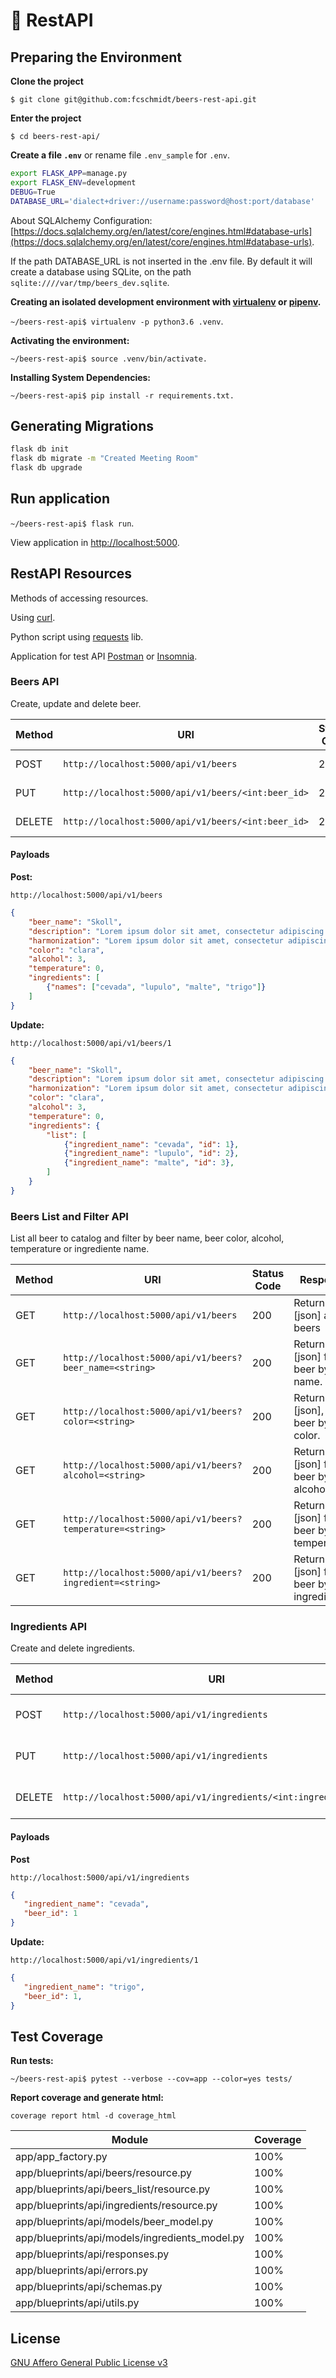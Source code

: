 # :beers: RestAPI


## Preparing the Environment

**Clone the project**

`$ git clone git@github.com:fcschmidt/beers-rest-api.git`

**Enter the project**

`$ cd beers-rest-api/`

**Create a file `.env`** or rename file `.env_sample` for `.env`.

```bash
export FLASK_APP=manage.py
export FLASK_ENV=development
DEBUG=True
DATABASE_URL='dialect+driver://username:password@host:port/database'
```

About SQLAlchemy Configuration: [https://docs.sqlalchemy.org/en/latest/core/engines.html#database-urls](https://docs.sqlalchemy.org/en/latest/core/engines.html#database-urls).

If the path DATABASE_URL is not inserted in the .env file. By default it will create a database using SQLite, on the path `sqlite:////var/tmp/beers_dev.sqlite`.

**Creating an isolated development environment with [virtualenv](https://virtualenv.pypa.io/en/latest/) or [pipenv](https://pipenv.readthedocs.io/en/latest/).**

`~/beers-rest-api$ virtualenv -p python3.6 .venv`.


**Activating the environment:**

`~/beers-rest-api$ source .venv/bin/activate.`

**Installing System Dependencies:**

`~/beers-rest-api$ pip install -r requirements.txt.`

## Generating Migrations

```bash
flask db init
flask db migrate -m "Created Meeting Room"
flask db upgrade
```

## Run application

`~/beers-rest-api$ flask run`.

View application in [http://localhost:5000](http://localhost:5000/).


## RestAPI Resources

Methods of accessing resources.

Using [curl](https://curl.haxx.se/).

Python script using [requests](http://docs.python-requests.org/en/master/) lib.

Application for test API [Postman](http://docs.python-requests.org/en/master/) or [Insomnia](https://insomnia.rest/?utm_content=bufferd23bb&utm_medium=social&utm_source=twitter.com&utm_campaign=buffer).

### Beers API

Create, update and delete beer.

|Method|URI|Status Code|Response|
|-------|-------|-------|-------|
|POST|`http://localhost:5000/api/v1/beers`|201|Beer create successfully!|
|PUT|`http://localhost:5000/api/v1/beers/<int:beer_id>`|200|Beer update successfully!|
|DELETE|`http://localhost:5000/api/v1/beers/<int:beer_id>`|202|Beer delete successfully!|


#### Payloads

**Post:**

`http://localhost:5000/api/v1/beers`

```json
{
    "beer_name": "Skoll",
    "description": "Lorem ipsum dolor sit amet, consectetur adipiscing elit. Integer varius quis ante nec.",
    "harmonization": "Lorem ipsum dolor sit amet, consectetur adipiscing elit. Integer varius quis ante nec.",
    "color": "clara",
    "alcohol": 3,
    "temperature": 0,
    "ingredients": [
        {"names": ["cevada", "lupulo", "malte", "trigo"]}
    ]
}
```

**Update:**

`http://localhost:5000/api/v1/beers/1`

```json
{
    "beer_name": "Skoll",
    "description": "Lorem ipsum dolor sit amet, consectetur adipiscing elit. Integer varius quis ante nec.",
    "harmonization": "Lorem ipsum dolor sit amet, consectetur adipiscing elit. Integer varius quis ante nec.",
    "color": "clara",
    "alcohol": 3,
    "temperature": 0,
    "ingredients": {
        "list": [
            {"ingredient_name": "cevada", "id": 1},
            {"ingredient_name": "lupulo", "id": 2},
            {"ingredient_name": "malte", "id": 3},
        ]
    }
}
```


### Beers List and Filter API

List all beer to catalog and filter by beer name, beer color, alcohol, temperature or ingrediente name.


|Method|URI|Status Code|Response|
|-------|-------|-------|-------|
|GET|`http://localhost:5000/api/v1/beers`|200|Return [json] all beers|
|GET|`http://localhost:5000/api/v1/beers?beer_name=<string>`|200|Return [json] filter beer by beer name.|
|GET|`http://localhost:5000/api/v1/beers?color=<string>`|200|Return [json], filter beer by color.|
|GET|`http://localhost:5000/api/v1/beers?alcohol=<string>`|200|Return [json] filter beer by alcohol.|
|GET|`http://localhost:5000/api/v1/beers?temperature=<string>`|200|Return [json] filter beer by temperature.|
|GET|`http://localhost:5000/api/v1/beers?ingredient=<string>`|200|Return [json] filter beer by ingredient.|


### Ingredients API

Create and delete ingredients.

|Method|URI|Status Code|Response|
|-------|-------|-------|-------|
|POST|`http://localhost:5000/api/v1/ingredients`|201|Ingredients create successfully!|
|PUT|`http://localhost:5000/api/v1/ingredients`|200|Ingredients update successfully!|
|DELETE|`http://localhost:5000/api/v1/ingredients/<int:ingredient_id>`|202|Ingredients delete successfully!|


#### Payloads

**Post**

`http://localhost:5000/api/v1/ingredients`

```json
{
   "ingredient_name": "cevada",
   "beer_id": 1
}
```

**Update:**

`http://localhost:5000/api/v1/ingredients/1`

```json
{
   "ingredient_name": "trigo",
   "beer_id": 1,
}
```

## Test Coverage

**Run tests:**

`~/beers-rest-api$ pytest --verbose --cov=app --color=yes tests/`


**Report coverage and generate html:**

`coverage report html -d coverage_html`

|Module|Coverage|
|-------|-------|
|app/app_factory.py|100%|
|app/blueprints/api/beers/resource.py|100%|
|app/blueprints/api/beers_list/resource.py|100%|
|app/blueprints/api/ingredients/resource.py|100%|
|app/blueprints/api/models/beer_model.py|100%|
|app/blueprints/api/models/ingredients_model.py|100%|
|app/blueprints/api/responses.py|100%|
|app/blueprints/api/errors.py|100%|
|app/blueprints/api/schemas.py|100%|
|app/blueprints/api/utils.py|100%|


## License
[GNU Affero General Public License v3](https://www.gnu.org/licenses/agpl-3.0.en.html)

